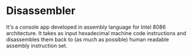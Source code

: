 # Disassembler

It's a console app developed in assembly language for Intel 8086 architecture. It takes as input hexadecimal machine code instructions and disassembles them back to (as much as possible) human readable assembly instruction set. 
